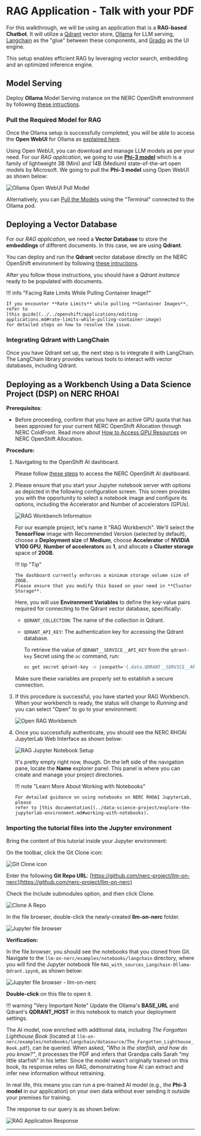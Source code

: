 # RAG Application - Talk with your PDF

For this walkthrough, we will be using an application that is a **RAG-based Chatbot**.
It will utilize a [Qdrant](predictive-and-generative-AI.md#qdrant) vector store,
[Ollama](https://github.com/ollama/ollama) for LLM serving, [Langchain](https://www.langchain.com/)
as the "glue" between these components, and [Gradio](https://www.gradio.app/) as
the UI engine.

This setup enables efficient RAG by leveraging vector search, embedding and an
optimized inference engine.

## Model Serving

Deploy **Ollama** Model Serving instance on the NERC OpenShift environment by following
[these intructions](https://github.com/nerc-project/llm-on-nerc/blob/main/llm-servers/ollama/README.md).

### Pull the Required Model for RAG

Once the Ollama setup is successfully completed, you will be able to access the
**Open WebUI** for Ollama as [explained here](https://github.com/nerc-project/llm-on-nerc/tree/main/llm-servers/ollama#access-deployed-open-webui-for-ollama).

Using Open WebUI, you can download and manage LLM models as per your need. For our
*RAG application*, we going to use [**Phi-3 model**](https://ollama.com/library/phi3:14b)
which is a family of lightweight 3B (Mini) and 14B (Medium) state-of-the-art open
models by Microsoft. We going to pull the **Phi-3 model** using Open WebUI as shown
below:

![Ollama Open WebUI Pull Model](images/ollama-pull-phi3-model.png)

Alternatively, you can [Pull the Models](https://github.com/nerc-project/llm-on-nerc/tree/main/llm-servers/ollama#pull-the-models)
using the "Terminal" connected to the Ollama pod.

## Deploying a Vector Database

For our *RAG application*, we need a **Vector Database** to store the **embeddings**
of different documents. In this case, we are using **Qdrant**.

You can deploy and run the **Qdrant** vector database directly on the NERC OpenShift
environment by following [these intructions](https://github.com/nerc-project/llm-on-nerc/blob/main/vector-databases/qdrant/README.md).

After you follow those instructions, you should have a *Qdrant instance* ready to
be populated with documents.

!!! info "Facing Rate Limits While Pulling Container Image?"

    If you encounter **Rate Limits** while pulling **Container Images**, refer to
    [this guide](../../openshift/applications/editing-applications.md#rate-limits-while-pulling-container-image)
    for detailed steps on how to resolve the issue.

### Integrating Qdrant with LangChain

Once you have Qdrant set up, the next step is to integrate it with LangChain.
The LangChain library provides various tools to interact with vector databases,
including Qdrant.

## Deploying as a Workbench Using a Data Science Project (DSP) on NERC RHOAI

**Prerequisites**:

-   Before proceeding, confirm that you have an active GPU quota that has been approved
    for your current NERC OpenShift Allocation through NERC ColdFront. Read
    more about [How to Access GPU Resources](../../openshift/gpus/intro-to-gpus-on-nerc-ocp.md#accessing-gpu-resources)
    on NERC OpenShift Allocation.

**Procedure:**

1.  Navigating to the OpenShift AI dashboard.

    Please follow [these steps](../../openshift-ai/logging-in/access-the-rhoai-dashboard.md)
    to access the NERC OpenShift AI dashboard.

2.  Please ensure that you start your Jupyter notebook server with options as
    depicted in the following configuration screen. This screen provides you
    with the opportunity to select a notebook image and configure its options,
    including the Accelerator and Number of accelerators (GPUs).

    ![RAG Workbench Information](images/RAG-Jupyter-Notebook-Workbench.png)

    For our example project, let's name it "RAG Workbench". We'll select the
    **TensorFlow** image with Recommended Version (selected by default), choose
    a **Deployment size** of **Medium**, choose **Accelerator** of
    **NVIDIA V100 GPU**, **Number of accelerators** as **1**, and allocate
    a **Cluster storage** space of **20GB**.

    !!! tip "Tip"

        The dashboard currently enforces a minimum storage volume size of 20GB.
        Please ensure that you modify this based on your need in **Cluster Storage**.

    Here, you will use **Environment Variables** to define the key-value pairs
    required for connecting to the Qdrant vector database, specifically:

    -   `QDRANT_COLLECTION`: The name of the collection in Qdrant.

    -   `QDRANT_API_KEY`: The authentication key for accessing the Qdrant database.

        To retrieve the value of `QDRANT__SERVICE__API_KEY` from the `qdrant-key`
        Secret using the `oc` command, run:

        ```sh
        oc get secret qdrant-key -o jsonpath='{.data.QDRANT__SERVICE__API_KEY}' | base64 --decode
        ```

    Make sure these variables are properly set to establish a secure connection.

3.  If this procedure is successful, you have started your RAG Workbench. When
    your workbench is ready, the status will change to _Running_ and you can select
    "Open" to go to your environment:

    ![Open RAG Workbench](images/open-RAG-workbench.png)

4.  Once you successfully authenticate, you should see the NERC RHOAI JupyterLab
    Web Interface as shown below:

    ![RAG Jupyter Notebook Setup](images/jupyterlab_web_interface.png)

    It's pretty empty right now, though. On the left side of the navigation
    pane, locate the **Name** explorer panel. This panel is where you can create
    and manage your project directories.

    !!! note "Learn More About Working with Notebooks"

        For detailed guidance on using notebooks on NERC RHOAI JupyterLab, please
        refer to [this documentation](../data-science-project/explore-the-jupyterlab-environment.md#working-with-notebooks).

### Importing the tutorial files into the Jupyter environment

Bring the content of this tutorial inside your Jupyter environment:

On the toolbar, click the Git Clone icon:

![Git Clone icon](images/jupyter-git-icon.png)

Enter the following **Git Repo URL**: [https://github.com/nerc-project/llm-on-nerc](https://github.com/nerc-project/llm-on-nerc)

Check the Include submodules option, and then click Clone.

![Clone A Repo](images/clone-a-repo.png)

In the file browser, double-click the newly-created **llm-on-nerc** folder.

![Jupyter file browser](images/jupyter-git-rag-repo-browser.png)

**Verification:**

In the file browser, you should see the notebooks that you cloned from Git. Navigate
to the `llm-on-nerc/examples/notebooks/langchain` directory, where you will find
the Jupyter notebook file `RAG_with_sources_Langchain-Ollama-Qdrant.ipynb`, as
shown below:

![Jupyter file browser - llm-on-nerc](images/rag-jupyter-notebook.png)

**Double-click** on this file to open it.

!!! warning "Very Important Note"
    Update the Ollama's **BASE_URL** and Qdrant's **QDRANT_HOST** in this notebook
    to match your deployment settings.

The AI model, now enriched with additional data, including *The Forgotten Lighthouse
Book* (located at `llm-on-nerc/examples/notebooks/langchain/datasource/The_Forgotten_Lighthouse_Book.pdf`),
can be queried. When asked, *"Who is the starfish, and how do you know?"*, it
processes the PDF and infers that Grandpa calls Sarah “my little starfish” in his
letter. Since the model wasn't originally trained on this book, its response
relies on RAG, demonstrating how AI can extract and infer new information without
retraining.

In real life, this means you can run a pre-trained AI model (e.g., the
**Phi-3 model** in our application) on your own data without ever sending it
outside your premises for training.

The response to our query is as shown below:

![RAG Application Response](images/rag-response.png)

---
